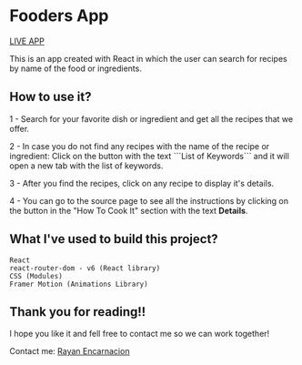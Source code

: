 <h1 display="inline-block">Fooders App</h1>

<a href="https://fooders-react.netlify.app/" target="blank">LIVE APP</a> <br>

<p>This is an app created with React in which the user can search for recipes by name of the food or ingredients.</p>

<h2>How to use it?</h2>

<p>1 - Search for your favorite dish or ingredient and get all the recipes that we offer. </p>
<p>2 - In case you do not find any recipes with the name of the recipe or ingredient: Click on the button with the text ```List of Keywords``` and it will open a new tab with the list of keywords.</p>
<p>3 - After you find the recipes, click on any recipe to display it's details.</p>
<p>4 - You can go to the source page to see all the instructions by clicking on the button in the "How To Cook It" section with the text <strong>Details</strong>.</p>

<h2> What I've used to build this project?</h2>

```
React
react-router-dom - v6 (React library)
CSS (Modules)
Framer Motion (Animations Library)
```

<h2>Thank you for reading!!</h2>

I hope you like it and fell free to contact me so we can work together!

<p>Contact me: <a href ="https://rayanencarnacion.netlify.app/#contact" target="blank">Rayan Encarnacion</a></p>
